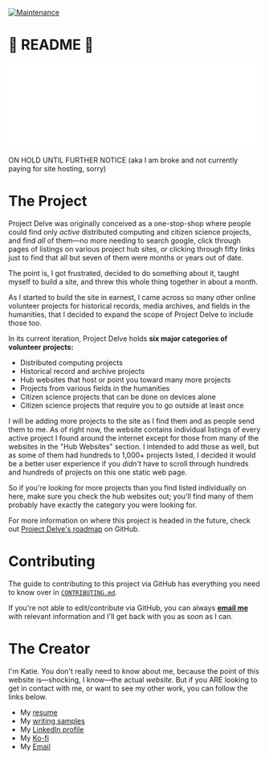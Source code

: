 [![Maintenance](https://img.shields.io/badge/Maintained%3F-yes-green.svg)](https://github.com/punnypenguins/projectdelve/graphs/commit-activity) 

# 📘 README 📘

![alt text](https://github.com/punnypenguins/projectdelve/blob/main/public/images/project-delve-logo.png)

ON HOLD UNTIL FURTHER NOTICE (aka I am broke and not currently paying for site hosting, sorry)

# The Project

Project Delve was originally conceived as a one-stop-shop where people could find only *active* distributed computing and citizen science projects, and find *all* of them—no more needing to search google, click through pages of listings on various project hub sites, or clicking through fifty links just to find that all but seven of them were months or years out of date.

The point is, I got frustrated, decided to do something about it, taught myself to build a site, and threw this whole thing together in about a month.

As I started to build the site in earnest, I came across so many other online volunteer projects for historical records, media archives, and fields in the humanities, that I decided to expand the scope of Project Delve to include those too.

In its current iteration, Project Delve holds **six major categories of volunteer projects:**
- Distributed computing projects
- Historical record and archive projects
- Hub websites that host or point you toward many more projects
- Projects from various fields in the humanities
- Citizen science projects that can be done on devices alone
- Citizen science projects that require you to go outside at least once

I will be adding more projects to the site as I find them and as people send them to me. As of right now, the website contains individual listings of every active project I found around the internet except for those from many of the websites in the "Hub Websites" section. I intended to add those as well, but as some of them had hundreds to 1,000+ projects listed, I decided it would be a better user experience if you *didn't* have to scroll through hundreds and hundreds of projects on this one static web page.

So if you're looking for more projects than you find listed individually on here, make sure you check the hub websites out; you'll find many of them probably have exactly the category you were looking for.

For more information on where this project is headed in the future, check out [Project Delve's roadmap]() on GitHub.

# Contributing

The guide to contributing to this project via GitHub has everything you need to know over in [`CONTRIBUTING.md`](https://github.com/punnypenguins/projectdelve/blob/main/documentation/CONTRIBUTING.md).

If you're not able to edit/contribute via GitHub, you can always [**email me**](kgeerling@protonmail.com) with relevant information and I'll get back with you as soon as I can.

# The Creator

I'm Katie. You don't really need to know about me, because the point of this website is—shocking, I know—the actual *website*. But if you ARE looking to get in contact with me, or want to see my other work, you can follow the links below.
- My [resume](https://punnypenguins.github.io/)
- My [writing samples](https://github.com/punnypenguins/writing-samples/tree/main/Documentation)
- My [LinkedIn profile](https://www.linkedin.com/in/katherine-geerling-774929111)
- My [Ko-fi](https://ko-fi.com/punnypenguins)
- My [Email](kgeerling@protonmail.com)
